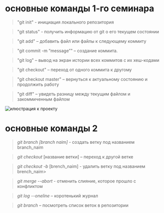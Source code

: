# основные команды 1-го семинара
> "git init" - инициация локального репозитория

> "git status" - получить информацию от git о его текущем состоянии

> "git add" – добавить файл или файлы к следующему коммиту

> "git commit -m “message”" – создание коммита.

> "git log" – вывод на экран истории всех коммитов с их хеш-кодами

> "git checkout" – переход от одного коммита к другому

> "git checkout master" – вернуться к актуальному состоянию и продолжить работу

> "git diff" – увидеть разницу между текущим файлом и закоммиченным файлом

![илюстрация к проекту](https://gamalea.ru/wp-content/uploads/nauchnyj-vzglyad.jpg)

# основные команды 2

> *git branch [branch naim]* - создать ветку под названием branch_naim

>*git checkout* [название ветки] – переход к другой ветке

>*git checkout -b* [brench_naim] - удалить ветку под названием brench_naim>

> *git merge --abort* - отменить слияние, которое прошло с конфликтом

>*git log --oneline* – коротенький журнал

>*git branch* – посмотреть список веток в репозитории



